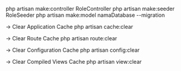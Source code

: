 php artisan make:controller RoleController
php artisan make:seeder RoleSeeder
php artisan make:model namaDatabase --migration

-> Clear Application Cache
php artisan cache:clear

-> Clear Route Cache
php artisan route:clear

-> Clear Configuration Cache
php artisan config:clear

-> Clear Compiled Views Cache
php artisan view:clear
